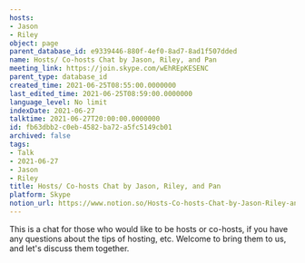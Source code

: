 ```yaml
---
hosts:
- Jason
- Riley
object: page
parent_database_id: e9339446-880f-4ef0-8ad7-8ad1f507dded
name: Hosts/ Co-hosts Chat by Jason, Riley, and Pan
meeting_link: https://join.skype.com/wEhREpKESENC
parent_type: database_id
created_time: 2021-06-25T08:55:00.0000000
last_edited_time: 2021-06-25T08:59:00.0000000
language_level: No limit
indexDate: 2021-06-27
talktime: 2021-06-27T20:00:00.0000000
id: fb63dbb2-c0eb-4582-ba72-a5fc5149cb01
archived: false
tags:
- Talk
- 2021-06-27
- Jason
- Riley
title: Hosts/ Co-hosts Chat by Jason, Riley, and Pan
platform: Skype
notion_url: https://www.notion.so/Hosts-Co-hosts-Chat-by-Jason-Riley-and-Pan-fb63dbb2c0eb4582ba72a5fc5149cb01
---
```


This is a chat for those who would like to be hosts or co-hosts, if you have any questions about the tips of hosting, etc. Welcome to bring them to us, and let's discuss them together.

